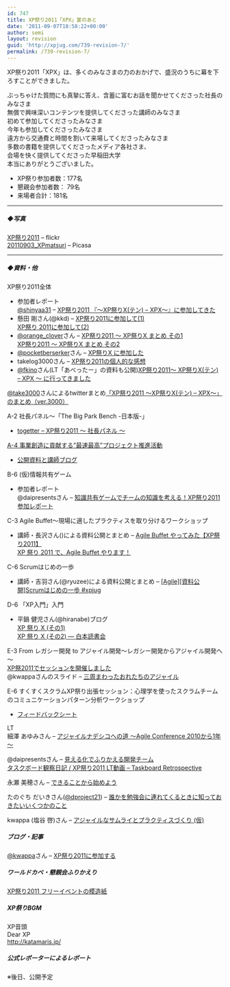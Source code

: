 ```yaml
---
id: 747
title: XP祭り2011「XPX」宴のあと
date: '2011-09-07T18:58:22+00:00'
author: semi
layout: revision
guid: 'http://xpjug.com/739-revision-7/'
permalink: /739-revision-7/
---
```


XP祭り2011「XPX」は、多くのみなさまの力のおかげで、盛況のうちに幕を下ろすことができました。

ぶっちゃけた質問にも真摯に答え、含蓄に富むお話を聞かせてくださった社長のみなさま  
無償で興味深いコンテンツを提供してくださった講師のみなさま  
初めて参加してくださったみなさま  
今年も参加してくださったみなさま  
遠方から交通費と時間を割いて来場してくださったみなさま  
多数の書籍を提供してくださったメディア各社さま、  
会場を快く提供してくださった早稲田大学  
本当にありがとうございました。

- XP祭り参加者数：177名
- 懇親会参加者数： 79名
- 来場者合計：181名

---

##### ◆写真

[XP祭り2011](http://www.flickr.com/photos/hidenba/sets/72157627464663405/) – flickr  
[20110903\_XPmatsuri](http://bit.ly/r70TYp) – Picasa

---

##### ◆資料・他

XP祭り2011全体

- 参加者レポート  
    [@shinyaa31](http://twitter.com/#!/shinyaa31) – [XP祭り2011 『～XP祭りX(テン) – XPX～』に参加してきた](http://d.hatena.ne.jp/absj31/20110903/1315090849)
- 懸田 剛さん(@kkd) – [XP祭り2011に参加して(1)](http://giantech.jp/blog/xpx2011)  
    [XP祭り 2011に参加して(2)](http://giantech.jp/blog/xpx2011-2)
- [@orange\_clover](http://twitter.com/#!/orange_clover)さん – [XP祭り2011 ～ XP祭りX まとめ その1](http://d.hatena.ne.jp/orangeclover/20110905/1315231546)  
    [XP祭り2011 ～ XP祭りX まとめ その2](http://d.hatena.ne.jp/orangeclover/20110906/1315319054)
- [@pocketberserker](http://twitter.com/#!/pocketberserker)さん – [XP祭りX に参加した](http://d.hatena.ne.jp/pocketberserker/)
- takelog3000さん – [XP祭り2011の個人的な感想](http://takelog3000.blogspot.com/2011/09/xp2011.html)
- [@fkino](http://twitter.com/#!/fkino)さん(LT「あべったー」の資料も公開)[XP祭り2011～ XP祭りX(テン) – XPX ～ に行ってきました](http://fkino.net/20110903.html#p01)

[@take3000](http://twitter.com/#!/take3000)さんによるtwitterまとめ[「XP祭り2011 ～XP祭りX(テン) – XPX～」のまとめ（ver.3000）](http://togetter.com/li/183063)

A-2 社長パネル～「The Big Park Bench -日本版-」

- [togetter – XP祭り2011 〜 社長パネル 〜](http://togetter.com/li/183141)

[A-4 事業創造に貢献する”最速最高”プロジェクト推進活動](http://xpjug.com/xpx-contents-a4/ "A-4 事業創造に貢献する”最速最高”プロジェクト推進活動【講演】")

- [公開資料と講師ブログ](http://tech.ecnavi.co.jp/archives/4710923.html)

B-6 (仮)情報共有ゲーム

- 参加者レポート  
    @daipresentsさん – [知識共有ゲームでチームの知識を考える！XP祭り2011参加レポート](http://bit.ly/oJOmlM)

C-3 Agile Buffet～現場に適したプラクティスを取り分けるワークショップ

- 講師・長沢さん()による資料公開とまとめ – [Agile Buffet やってみた【XP祭り2011】](http://blogs.itmedia.co.jp/nagap/2011/09/agile-buffet-xp-37ea.html)  
    [XP 祭り 2011 で、Agile Buffet やります！](http://blogs.itmedia.co.jp/nagap/2011/08/xp-2011-agile-b-71d8.html)

C-6 Scrumはじめの一歩

- 講師・吉羽さん(@ryuzee)による資料公開とまとめ – [\[Agile\]\[資料公開\]Scrumはじめの一歩 #xpjug](http://www.ryuzee.com/contents/blog/4225)

D-6 「XP入門」入門

- 平鍋 健児さん(@hiranabe)ブログ  
    [XP 祭り X (その1)](http://blogs.itmedia.co.jp/hiranabe/2011/09/xp-festival-x.html)  
    [XP 祭り X (その2) — 白本読書会](http://blogs.itmedia.co.jp/hiranabe/2011/09/xp-festival-x-2.html)

E-3 From レガシー開発 to アジャイル開発～レガシー開発からアジャイル開発へ～  
[XP祭2011でセッションを開催しました](http://d.hatena.ne.jp/celitan/20110903/1315080531)  
@kwappaさんのスライド – [三周まわったおれたちのアジャイル](http://www.slideshare.net/kwappa/ss-9117509)

E-6 すくすくスクラムXP祭り出張セッション：心理学を使ったスクラムチームのコミュニケーションパターン分析ワークショップ

- [フィードバックシート](http://twitpic.com/6ggu5w)

LT  
細澤 あゆみさん – [アジャイルナデシコへの道 ～Agile Conference 2010から1年～](http://www.slideshare.net/AyumiHosozawa/agile-conference-20101)

@daipresentsさん – [見える化でふりかえる開発チーム](http://bit.ly/qkQ5Cv)  
[タスクボード観察日記 / XP祭り2011 LT動画 – Taskboard Retrospective](http://www.youtube.com/watch?v=-XFSW1Y5h-4&feature=youtu.be&a)

永瀬 美穂さん – [できることから始めよう](http://www.slideshare.net/MihoNagase/ss-9131855?from=ss_embed)

たのぐち だいきさん([@dproject21](http://twitter.com/#!/dproject21)) – [誰かを勉強会に連れてくるときに知っておきたいいくつかのこと](http://d.hatena.ne.jp/dproject21/20110906)

kwappa (塩谷 啓)さん – [アジャイルなサムライとプラクティスづくり (仮)](http://www.slideshare.net/kwappa/ss-9118321)

##### ブログ・記事

[@kwappa](http://twitter.com/#!/kwappa)さん – [XP祭り2011に参加する](http://randd.kwappa.net/2011/09/07/383)

##### ワールドカベ・懇親会ふりかえり

[XP祭り2011 フリーイベントの模造紙](https://picasaweb.google.com/117850193791900459892/XP2011)

##### XP祭りBGM

XP音頭  
Dear XP  
http://katamaris.jp/

##### 公式レポーターによるレポート

※後日、公開予定